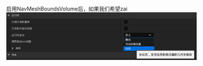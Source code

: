 启用NavMeshBoundsVolume后，如果我们希望zai
![输入图片说明](/imgs/2024-08-20/QAZTdOvBlRCnU3p3.png)

<!--stackedit_data:
eyJoaXN0b3J5IjpbODE4Njg4MDM0XX0=
-->